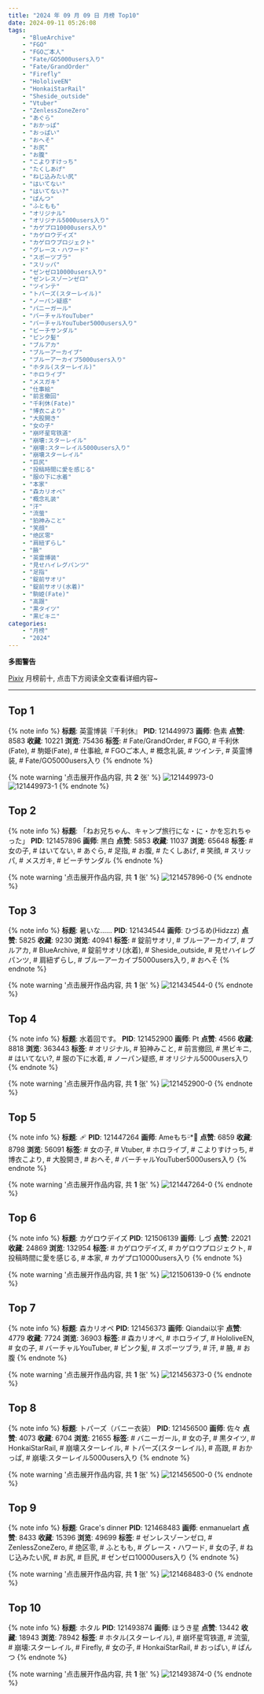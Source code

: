 ```yaml
---
title: "2024 年 09 月 09 日 月榜 Top10"
date: 2024-09-11 05:26:08
tags:
    - "BlueArchive"
    - "FGO"
    - "FGOご本人"
    - "Fate/GO5000users入り"
    - "Fate/GrandOrder"
    - "Firefly"
    - "HololiveEN"
    - "HonkaiStarRail"
    - "Sheside_outside"
    - "Vtuber"
    - "ZenlessZoneZero"
    - "あぐら"
    - "おかっぱ"
    - "おっぱい"
    - "おへそ"
    - "お尻"
    - "お腹"
    - "こよりすけっち"
    - "たくしあげ"
    - "ねじ込みたい尻"
    - "はいてない"
    - "はいてない?"
    - "ぱんつ"
    - "ふともも"
    - "オリジナル"
    - "オリジナル5000users入り"
    - "カゲプロ10000users入り"
    - "カゲロウデイズ"
    - "カゲロウプロジェクト"
    - "グレース・ハワード"
    - "スポーツブラ"
    - "スリッパ"
    - "ゼンゼロ10000users入り"
    - "ゼンレスゾーンゼロ"
    - "ツインテ"
    - "トパーズ(スターレイル)"
    - "ノーパン疑惑"
    - "バニーガール"
    - "バーチャルYouTuber"
    - "バーチャルYouTuber5000users入り"
    - "ビーチサンダル"
    - "ピンク髪"
    - "ブルアカ"
    - "ブルーアーカイブ"
    - "ブルーアーカイブ5000users入り"
    - "ホタル(スターレイル)"
    - "ホロライブ"
    - "メスガキ"
    - "仕事絵"
    - "前言撤回"
    - "千利休(Fate)"
    - "博衣こより"
    - "大股開き"
    - "女の子"
    - "崩坏星穹铁道"
    - "崩壊:スターレイル"
    - "崩壊:スターレイル5000users入り"
    - "崩壊スターレイル"
    - "巨尻"
    - "投稿時間に愛を感じる"
    - "服の下に水着"
    - "本家"
    - "森カリオペ"
    - "概念礼装"
    - "汗"
    - "流萤"
    - "狛神みこと"
    - "笑顔"
    - "绝区零"
    - "肩紐ずらし"
    - "腋"
    - "英霊博装"
    - "見せハイレグパンツ"
    - "足指"
    - "錠前サオリ"
    - "錠前サオリ(水着)"
    - "駒姫(Fate)"
    - "高跟"
    - "黒タイツ"
    - "黒ビキニ"
categories:
    - "月榜"
    - "2024"
---
```


<i class="fa fa-triangle-exclamation"></i>**多图警告**<i class="fa fa-triangle-exclamation"></i>

[Pixiv](https://www.pixiv.net/) 月榜前十, 点击下方阅读全文查看详细内容~

<!-- more -->

---

## Top 1

{% note info %}
**标题**: 英霊博装『千利休』
**PID**: 121449973 **画师**: 色素
**点赞**: 8583 **收藏**: 10221 **浏览**: 75436
**标签**: # Fate/GrandOrder, # FGO, # 千利休(Fate), # 駒姫(Fate), # 仕事絵, # FGOご本人, # 概念礼装, # ツインテ, # 英霊博装, # Fate/GO5000users入り
{% endnote %}

{% note warning '点击展开作品内容, 共 **2** 张' %}
![121449973-0](https://i.pixiv.re/img-original/img/2024/08/13/15/43/09/121449973_p0.png)
![121449973-1](https://i.pixiv.re/img-original/img/2024/08/13/15/43/09/121449973_p1.png)
{% endnote %}

## Top 2

{% note info %}
**标题**: 「ねお兄ちゃん、キャンプ旅行にな・に・かを忘れちゃった」
**PID**: 121457896 **画师**: 黒白
**点赞**: 5853 **收藏**: 11037 **浏览**: 65648
**标签**: # 女の子, # はいてない, # あぐら, # 足指, # お腹, # たくしあげ, # 笑顔, # スリッパ, # メスガキ, # ビーチサンダル
{% endnote %}

{% note warning '点击展开作品内容, 共 **1** 张' %}
![121457896-0](https://i.pixiv.re/img-original/img/2024/08/13/21/00/05/121457896_p0.jpg)
{% endnote %}

## Top 3

{% note info %}
**标题**: 暑いな……
**PID**: 121434544 **画师**: ひづるめ(Hidzzz)
**点赞**: 5825 **收藏**: 9230 **浏览**: 40941
**标签**: # 錠前サオリ, # ブルーアーカイブ, # ブルアカ, # BlueArchive, # 錠前サオリ(水着), # Sheside_outside, # 見せハイレグパンツ, # 肩紐ずらし, # ブルーアーカイブ5000users入り, # おへそ
{% endnote %}

{% note warning '点击展开作品内容, 共 **1** 张' %}
![121434544-0](https://i.pixiv.re/img-original/img/2024/08/13/00/00/12/121434544_p0.jpg)
{% endnote %}

## Top 4

{% note info %}
**标题**: 水着回です。
**PID**: 121452900 **画师**: Pt
**点赞**: 4566 **收藏**: 8818 **浏览**: 363443
**标签**: # オリジナル, # 狛神みこと, # 前言撤回, # 黒ビキニ, # はいてない?, # 服の下に水着, # ノーパン疑惑, # オリジナル5000users入り
{% endnote %}

{% note warning '点击展开作品内容, 共 **1** 张' %}
![121452900-0](https://i.pixiv.re/img-original/img/2024/08/13/17/58/07/121452900_p0.png)
{% endnote %}

## Top 5

{% note info %}
**标题**: 🩹
**PID**: 121447264 **画师**: Ameもちᵕ̈*🍭
**点赞**: 6859 **收藏**: 8798 **浏览**: 56091
**标签**: # 女の子, # Vtuber, # ホロライブ, # こよりすけっち, # 博衣こより, # 大股開き, # おへそ, # バーチャルYouTuber5000users入り
{% endnote %}

{% note warning '点击展开作品内容, 共 **1** 张' %}
![121447264-0](https://i.pixiv.re/img-original/img/2024/08/13/13/14/48/121447264_p0.jpg)
{% endnote %}

## Top 6

{% note info %}
**标题**: カゲロウデイズ
**PID**: 121506139 **画师**: しづ
**点赞**: 22021 **收藏**: 24869 **浏览**: 132954
**标签**: # カゲロウデイズ, # カゲロウプロジェクト, # 投稿時間に愛を感じる, # 本家, # カゲプロ10000users入り
{% endnote %}

{% note warning '点击展开作品内容, 共 **1** 张' %}
![121506139-0](https://i.pixiv.re/img-original/img/2024/08/15/12/30/03/121506139_p0.png)
{% endnote %}

## Top 7

{% note info %}
**标题**: 森カリオペ
**PID**: 121456373 **画师**: Qiandai以宇
**点赞**: 4779 **收藏**: 7724 **浏览**: 36903
**标签**: # 森カリオペ, # ホロライブ, # HololiveEN, # 女の子, # バーチャルYouTuber, # ピンク髪, # スポーツブラ, # 汗, # 腋, # お腹
{% endnote %}

{% note warning '点击展开作品内容, 共 **1** 张' %}
![121456373-0](https://i.pixiv.re/img-original/img/2024/08/13/20/05/51/121456373_p0.png)
{% endnote %}

## Top 8

{% note info %}
**标题**: トパーズ（バニー衣装）
**PID**: 121456500 **画师**: 佐々
**点赞**: 4073 **收藏**: 6704 **浏览**: 21655
**标签**: # バニーガール, # 女の子, # 黒タイツ, # HonkaiStarRail, # 崩壊スターレイル, # トパーズ(スターレイル), # 高跟, # おかっぱ, # 崩壊:スターレイル5000users入り
{% endnote %}

{% note warning '点击展开作品内容, 共 **1** 张' %}
![121456500-0](https://i.pixiv.re/img-original/img/2024/08/13/20/10/07/121456500_p0.jpg)
{% endnote %}

## Top 9

{% note info %}
**标题**: Grace's dinner
**PID**: 121468483 **画师**: enmanuelart
**点赞**: 8433 **收藏**: 15396 **浏览**: 49699
**标签**: # ゼンレスゾーンゼロ, # ZenlessZoneZero, # 绝区零, # ふともも, # グレース・ハワード, # 女の子, # ねじ込みたい尻, # お尻, # 巨尻, # ゼンゼロ10000users入り
{% endnote %}

{% note warning '点击展开作品内容, 共 **1** 张' %}
![121468483-0](https://i.pixiv.re/img-original/img/2024/08/14/03/06/07/121468483_p0.jpg)
{% endnote %}

## Top 10

{% note info %}
**标题**: ホタル
**PID**: 121493874 **画师**: ほうき星
**点赞**: 13442 **收藏**: 18943 **浏览**: 78942
**标签**: # ホタル(スターレイル), # 崩坏星穹铁道, # 流萤, # 崩壊:スターレイル, # Firefly, # 女の子, # HonkaiStarRail, # おっぱい, # ぱんつ
{% endnote %}

{% note warning '点击展开作品内容, 共 **1** 张' %}
![121493874-0](https://i.pixiv.re/img-original/img/2024/08/15/00/00/12/121493874_p0.jpg)
{% endnote %}
